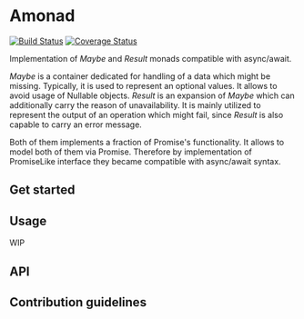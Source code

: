 # Amonad
[![Build Status](https://travis-ci.org/AIRTucha/amonad.svg?branch=master)](https://travis-ci.org/AIRTucha/amonad) [![Coverage Status](https://coveralls.io/repos/github/AIRTucha/amonad/badge.svg?branch=master)](https://coveralls.io/github/AIRTucha/amonad?branch=master)

Implementation of *Maybe* and *Result* monads compatible with async/await. 

*Maybe* is a container dedicated for handling of a data which might be missing. Typically, it is used to represent an optional values. It allows to avoid usage of Nullable objects. *Result* is an expansion of *Maybe* which can additionally carry the reason of unavailability. It is mainly utilized to represent the output of an operation which might fail, since *Result* is also capable to carry an error message. 

Both of them implements a fraction of Promise's functionality. It allows to model both of them via Promise. Therefore by implementation of PromiseLike interface they became compatible with async/await syntax.

## Get started 


## Usage
 
 WIP

## API



## Contribution guidelines




